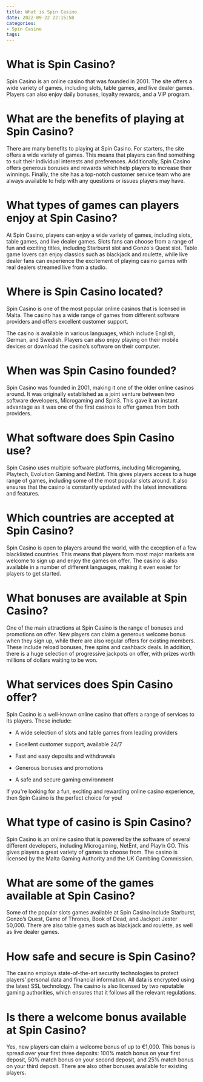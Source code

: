 ```yaml
---
title: What is Spin Casino
date: 2022-09-22 22:15:58
categories:
- Spin Casino
tags:
---
```



#  What is Spin Casino?

Spin Casino is an online casino that was founded in 2001. The site offers a wide variety of games, including slots, table games, and live dealer games. Players can also enjoy daily bonuses, loyalty rewards, and a VIP program.

# What are the benefits of playing at Spin Casino?

There are many benefits to playing at Spin Casino. For starters, the site offers a wide variety of games. This means that players can find something to suit their individual interests and preferences. Additionally, Spin Casino offers generous bonuses and rewards which help players to increase their winnings. Finally, the site has a top-notch customer service team who are always available to help with any questions or issues players may have.

# What types of games can players enjoy at Spin Casino?

At Spin Casino, players can enjoy a wide variety of games, including slots, table games, and live dealer games. Slots fans can choose from a range of fun and exciting titles, including Starburst slot and Gonzo's Quest slot. Table game lovers can enjoy classics such as blackjack and roulette, while live dealer fans can experience the excitement of playing casino games with real dealers streamed live from a studio.

#  Where is Spin Casino located?

Spin Casino is one of the most popular online casinos that is licensed in Malta. The casino has a wide range of games from different software providers and offers excellent customer support.

The casino is available in various languages, which include English, German, and Swedish. Players can also enjoy playing on their mobile devices or download the casino’s software on their computer.

#  When was Spin Casino founded?

Spin Casino was founded in 2001, making it one of the older online casinos around. It was originally established as a joint venture between two software developers, Microgaming and Spin3. This gave it an instant advantage as it was one of the first casinos to offer games from both providers.

# What software does Spin Casino use?

Spin Casino uses multiple software platforms, including Microgaming, Playtech, Evolution Gaming and NetEnt. This gives players access to a huge range of games, including some of the most popular slots around. It also ensures that the casino is constantly updated with the latest innovations and features.

# Which countries are accepted at Spin Casino?

Spin Casino is open to players around the world, with the exception of a few blacklisted countries. This means that players from most major markets are welcome to sign up and enjoy the games on offer. The casino is also available in a number of different languages, making it even easier for players to get started.

# What bonuses are available at Spin Casino?

One of the main attractions at Spin Casino is the range of bonuses and promotions on offer. New players can claim a generous welcome bonus when they sign up, while there are also regular offers for existing members. These include reload bonuses, free spins and cashback deals. In addition, there is a huge selection of progressive jackpots on offer, with prizes worth millions of dollars waiting to be won.

#  What services does Spin Casino offer?

Spin Casino is a well-known online casino that offers a range of services to its players. These include:

* A wide selection of slots and table games from leading providers

* Excellent customer support, available 24/7

* Fast and easy deposits and withdrawals

* Generous bonuses and promotions

* A safe and secure gaming environment

If you're looking for a fun, exciting and rewarding online casino experience, then Spin Casino is the perfect choice for you!

#  What type of casino is Spin Casino?

Spin Casino is an online casino that is powered by the software of several different developers, including Microgaming, NetEnt, and Play’n GO. This gives players a great variety of games to choose from. The casino is licensed by the Malta Gaming Authority and the UK Gambling Commission.

# What are some of the games available at Spin Casino?

Some of the popular slots games available at Spin Casino include Starburst, Gonzo’s Quest, Game of Thrones, Book of Dead, and Jackpot Jester 50,000. There are also table games such as blackjack and roulette, as well as live dealer games.

# How safe and secure is Spin Casino?

The casino employs state-of-the-art security technologies to protect players’ personal data and financial information. All data is encrypted using the latest SSL technology. The casino is also licensed by two reputable gaming authorities, which ensures that it follows all the relevant regulations.

# Is there a welcome bonus available at Spin Casino?

Yes, new players can claim a welcome bonus of up to €1,000. This bonus is spread over your first three deposits: 100% match bonus on your first deposit, 50% match bonus on your second deposit, and 25% match bonus on your third deposit. There are also other bonuses available for existing players.